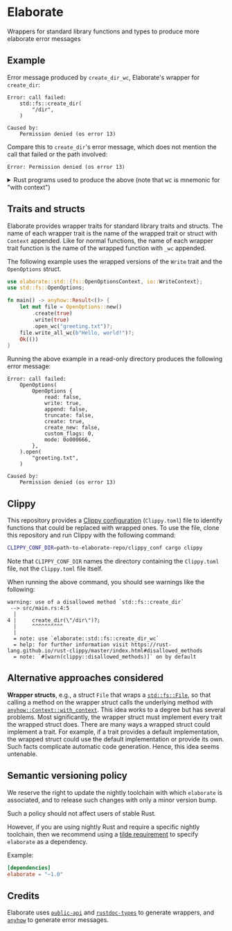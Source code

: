 # Elaborate

Wrappers for standard library functions and types to produce more elaborate error messages

## Example

Error message produced by `create_dir_wc`, Elaborate's wrapper for `create_dir`:

```
Error: call failed:
    std::fs::create_dir(
        "/dir",
    )

Caused by:
    Permission denied (os error 13)
```

Compare this to `create_dir`'s error message, which does not mention the call that failed or the path involved:

```
Error: Permission denied (os error 13)
```

<details>

<summary>Rust programs used to produce the above (note that <tt>wc</tt> is mnemonic for "with context")</summary>

```rust
use elaborate::std::fs::create_dir_wc;

fn main() -> anyhow::Result<()> {
    create_dir_wc("/dir")?;
    Ok(())
}
```

```rust
use std::fs::create_dir;

fn main() -> anyhow::Result<()> {
    create_dir("/dir")?;
    Ok(())
}
```

</details>

## Traits and structs

Elaborate provides wrapper traits for standard library traits and structs. The name of each wrapper trait is the name of the wrapped trait or struct with `Context` appended. Like for normal functions, the name of each wrapper trait function is the name of the wrapped function with `_wc` appended.

The following example uses the wrapped versions of the `Write` trait and the `OpenOptions` struct.

```rust
use elaborate::std::{fs::OpenOptionsContext, io::WriteContext};
use std::fs::OpenOptions;

fn main() -> anyhow::Result<()> {
    let mut file = OpenOptions::new()
        .create(true)
        .write(true)
        .open_wc("greeting.txt")?;
    file.write_all_wc(b"Hello, world!")?;
    Ok(())
}
```

Running the above example in a read-only directory produces the following error message:

```
Error: call failed:
    OpenOptions(
        OpenOptions {
            read: false,
            write: true,
            append: false,
            truncate: false,
            create: true,
            create_new: false,
            custom_flags: 0,
            mode: 0o000666,
        },
    ).open(
        "greeting.txt",
    )

Caused by:
    Permission denied (os error 13)
```

## Clippy

This repository provides a [Clippy configuration] (`Clippy.toml`) file to identify functions that could be replaced with wrapped ones. To use the file, clone this repository and run Clippy with the following command:

```sh
CLIPPY_CONF_DIR=path-to-elaborate-repo/clippy_conf cargo clippy
```

Note that `CLIPPY_CONF_DIR` names the directory containing the `Clippy.toml` file, not the `Clippy.toml` file itself.

When running the above command, you should see warnings like the following:

```
warning: use of a disallowed method `std::fs::create_dir`
 --> src/main.rs:4:5
  |
4 |     create_dir(\"/dir\")?;
  |     ^^^^^^^^^^
  |
  = note: use `elaborate::std::fs::create_dir_wc`
  = help: for further information visit https://rust-lang.github.io/rust-clippy/master/index.html#disallowed_methods
  = note: `#[warn(clippy::disallowed_methods)]` on by default
```

## Alternative approaches considered

**Wrapper structs**, e.g., a struct `File` that wraps a [`std::fs::File`], so that calling a method on the wrapper struct calls the underlying method with [`anyhow::Context::with_context`]. This idea works to a degree but has several problems. Most significantly, the wrapper struct must implement every trait the wrapped struct does. There are many ways a wrapped struct could implement a trait. For example, if a trait provides a default implementation, the wrapped struct could use the default implementation or provide its own. Such facts complicate automatic code generation. Hence, this idea seems untenable.

## Semantic versioning policy

We reserve the right to update the nightly toolchain with which `elaborate` is associated, and to release such changes with only a minor version bump.

Such a policy should not affect users of stable Rust.

However, if you are using nightly Rust and require a specific nightly toolchain, then we recommend using a [tilde requirement] to specify `elaborate` as a dependency.

Example:

```toml
[dependencies]
elaborate = "~1.0"
```

## Credits

Elaborate uses [`public-api`] and [`rustdoc-types`] to generate wrappers, and [`anyhow`] to generate error messages.

[Clippy configuration]: https://doc.rust-lang.org/clippy/configuration.html
[`anyhow::Context::with_context`]: https://docs.rs/anyhow/latest/anyhow/trait.Context.html#tymethod.with_context
[`anyhow`]: https://github.com/dtolnay/anyhow
[`public-api`]: https://github.com/cargo-public-api/cargo-public-api/tree/main/public-api
[`rustdoc-types`]: https://github.com/aDotInTheVoid/rustdoc-types
[`std::fs::File`]: https://doc.rust-lang.org/std/fs/struct.File.html
[tilde requirement]: https://doc.rust-lang.org/cargo/reference/specifying-dependencies.html#tilde-requirements
